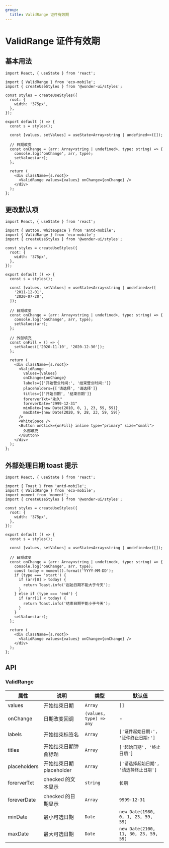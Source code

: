 ```yaml
---
group:
  title: ValidRange 证件有效期
---
```


# ValidRange 证件有效期

## 基本用法

```tsx
import React, { useState } from 'react';

import { ValidRange } from 'eco-mobile';
import { createUseStyles } from '@wonder-ui/styles';

const styles = createUseStyles({
  root: {
    width: '375px',
  },
});

export default () => {
  const s = styles();

  const [values, setValues] = useState<Array<string | undefined>>([]);

  // 日期改变
  const onChange = (arr: Array<string | undefined>, type: string) => {
    console.log('onChange', arr, type);
    setValues(arr);
  };

  return (
    <div className={s.root}>
      <ValidRange values={values} onChange={onChange} />
    </div>
  );
};
```

## 更改默认项

```tsx
import React, { useState } from 'react';

import { Button, WhiteSpace } from 'antd-mobile';
import { ValidRange } from 'eco-mobile';
import { createUseStyles } from '@wonder-ui/styles';

const styles = createUseStyles({
  root: {
    width: '375px',
  },
});

export default () => {
  const s = styles();

  const [values, setValues] = useState<Array<string | undefined>>([
    '2011-12-01',
    '2020-07-20',
  ]);

  // 日期改变
  const onChange = (arr: Array<string | undefined>, type: string) => {
    console.log('onChange', arr, type);
    setValues(arr);
  };

  // 外部填充
  const onFill = () => {
    setValues(['2020-11-10', '2020-12-30']);
  };

  return (
    <div className={s.root}>
      <ValidRange
        values={values}
        onChange={onChange}
        labels={['开始营业时间:', '结束营业时间:']}
        placeholders={['请选择', '请选择']}
        titles={['开始日期', '结束日期']}
        forerverTxt="永久"
        foreverDate="2999-12-31"
        minDate={new Date(2010, 0, 1, 23, 59, 59)}
        maxDate={new Date(2020, 9, 28, 23, 59, 59)}
      />
      <WhiteSpace />
      <Button onClick={onFill} inline type="primary" size="small">
        外部填充
      </Button>
    </div>
  );
};
```

## 外部处理日期 toast 提示

```tsx
import React, { useState } from 'react';

import { Toast } from 'antd-mobile';
import { ValidRange } from 'eco-mobile';
import moment from 'moment';
import { createUseStyles } from '@wonder-ui/styles';

const styles = createUseStyles({
  root: {
    width: '375px',
  },
});

export default () => {
  const s = styles();

  const [values, setValues] = useState<Array<string | undefined>>([]);

  // 日期改变
  const onChange = (arr: Array<string | undefined>, type: string) => {
    console.log('onChange', arr, type);
    const today = moment().format('YYYY-MM-DD');
    if (type === 'start') {
      if (arr[0] > today) {
        return Toast.info('起始日期不能大于今天');
      }
    } else if (type === 'end') {
      if (arr[1] < today) {
        return Toast.info('结束日期不能小于今天');
      }
    }
    setValues(arr);
  };

  return (
    <div className={s.root}>
      <ValidRange values={values} onChange={onChange} />
    </div>
  );
};
```

## API

### ValidRange

| 属性         | 说明                     | 类型                    | 默认值                                 |
| ------------ | ------------------------ | ----------------------- | -------------------------------------- |
| values       | 开始结束日期             | `Array`                 | `[]`                                   |
| onChange     | 日期改变回调             | `(values, type) => any` | -                                      |
| labels       | 开始结束标签名           | `Array`                 | `['证件起始日期:', '证件终止日期:']`   |
| titles       | 开始结束日期弹窗标题     | `Array`                 | `['起始日期', '终止日期']`             |
| placeholders | 开始结束日期 placeholder | `Array`                 | `['请选择起始日期', '请选择终止日期']` |
| forerverTxt  | checked 的文本显示       | `string`                | `长期`                                 |
| foreverDate  | checked 的日期显示       | `Array`                 | `9999-12-31`                           |
| minDate      | 最小可选日期             | `Date`                  | `new Date(1980, 0, 1, 23, 59, 59)`     |
| maxDate      | 最大可选日期             | `Date`                  | `new Date(2100, 11, 30, 23, 59, 59)`   |
